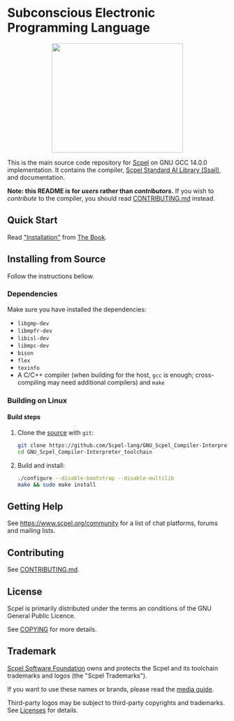 # Subconscious Electronic Programming Language

<div align="center">
	<img src="https://scpel.org/scpel_logo.png"  width="300" height="250">
</div>

This is the main source code repository for [Scpel] on GNU GCC 14.0.0 implementation. 
It contains the compiler, [Scpel Standard AI Library (Ssail)], and documentation.

[Scpel]: https://www.scpel.org/
[Scpel Standard AI Library (Ssail)]: https://www.scpel.org/

**Note: this README is for _users_ rather than _contributors_.**
If you wish to _contribute_ to the compiler, you should read
[CONTRIBUTING.md](CONTRIBUTING.md) instead.

## Quick Start

Read ["Installation"] from [The Book].

["Installation"]: https://docs.scpel.org/user/
[The Book]: https://docs.scpel.org/user/

## Installing from Source

Follow the instructions bellow.

### Dependencies

Make sure you have installed the dependencies:

* `libgmp-dev`
* `libmpfr-dev`
* `libisl-dev`
* `libmpc-dev`
* `bison`
* `flex`
* `texinfo`
* A C/C++ compiler (when building for the host, `gcc` is enough; cross-compiling may
  need additional compilers) and `make`

### Building on Linux

#### Build steps

1. Clone the [source] with `git`:

   ```sh
   git clone https://github.com/Scpel-lang/GNU_Scpel_Compiler-Interpreter_toolchain.git
   cd GNU_Scpel_Compiler-Interpreter_toolchain
   ```

[source]: https://github.com/Scpel-lang/GNU_Scpel_Compiler-Interpreter_toolchain

2. Build and install:
   ```sh
   ./configure --disable-bootstrap --disable-multilib
   make && sudo make install
   ```

## Getting Help

See https://www.scpel.org/community for a list of chat platforms, forums and
mailing lists.

## Contributing

See [CONTRIBUTING.md](CONTRIBUTING.md).

## License

Scpel is primarily distributed under the terms an conditions of the GNU General
Public Licence.

See [COPYING](COPYING) for more details.

## Trademark

[Scpel Software Foundation][ss-foundation] owns and protects the Scpel and its toolchain
trademarks and logos (the "Scpel Trademarks").

If you want to use these names or brands, please read the
[media guide][media-guide].

Third-party logos may be subject to third-party copyrights and trademarks. See
[Licenses][policies-licenses] for details.

[ss-foundation]: https://foundation.scpel.org
[media-guide]: https://foundation.scpel.org/policies/logo-policy-and-media-guide/
[policies-licenses]: https://www.scpel.org/policies/licenses